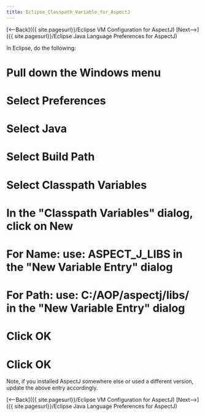 ```yaml
---
title: Eclipse_Classpath_Variable_for_AspectJ
---
```

[<--Back]({{ site.pagesurl}}/Eclipse VM Configuration for AspectJ) [Next-->]({{ site.pagesurl}}/Eclipse Java Language Preferences for AspectJ)

In Eclipse, do the following:
# Pull down the **Windows** menu
# Select **Preferences**
# Select **Java**
# Select **Build Path**
# Select **Classpath Variables**
# In the "Classpath Variables" dialog, click on **New**
# For **Name:** use: ASPECT_J_LIBS in the "New Variable Entry" dialog
# For **Path:** use: C:/AOP/aspectj/libs/ in the "New Variable Entry" dialog
# Click **OK**
# Click **OK**

Note, if you installed AspectJ somewhere else or used a different version, update the above entry accordingly.

[<--Back]({{ site.pagesurl}}/Eclipse VM Configuration for AspectJ) [Next-->]({{ site.pagesurl}}/Eclipse Java Language Preferences for AspectJ)
